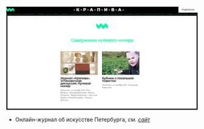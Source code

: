 ![KRAPIVA](./images/krapiva-01.png)

* Онлайн-журнал об искусстве Петербурга, <i>см. [сайт](https://www.krapiva.org/)</i>
